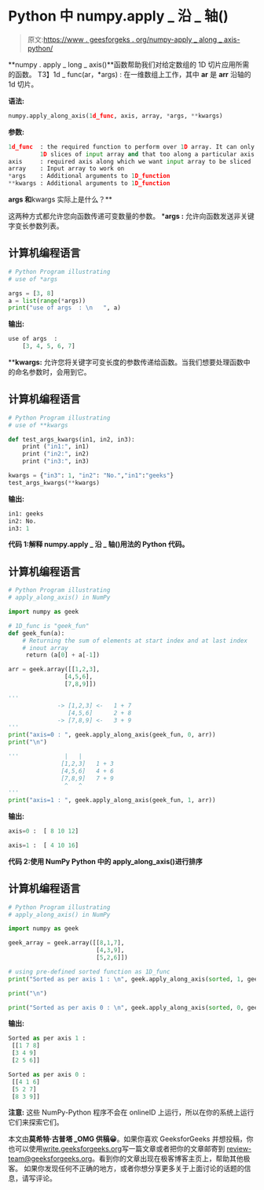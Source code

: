 # Python 中 numpy.apply _ 沿 _ 轴()

> 原文:[https://www . geesforgeks . org/numpy-apply _ along _ axis-python/](https://www.geeksforgeeks.org/numpy-apply_along_axis-python/)

**numpy . apply _ long _ axis()**函数帮助我们对给定数组的 1D 切片应用所需的函数。
T3】1d _ func(ar，*args) : 在一维数组上工作，其中 **ar** 是 **arr** 沿轴的 1d 切片。

**语法:**

```py
numpy.apply_along_axis(1d_func, axis, array, *args, **kwargs) 
```

**参数:**

```py
1d_func  : the required function to perform over 1D array. It can only be applied in 
         1D slices of input array and that too along a particular axis. 
axis     : required axis along which we want input array to be sliced
array    : Input array to work on 
*args    : Additional arguments to 1D_function 
**kwargs : Additional arguments to 1D_function  
```

**args 和**kwargs 实际上是什么？**

这两种方式都允许您向函数传递可变数量的参数。
***args :** 允许向函数发送非关键字变长参数列表。

## 计算机编程语言

```py
# Python Program illustrating
# use of *args

args = [3, 8]
a = list(range(*args))
print("use of args  : \n   ", a)
```

**输出:**

```py
use of args  : 
    [3, 4, 5, 6, 7]
```

****kwargs:** 允许您将关键字可变长度的参数传递给函数。当我们想要处理函数中的命名参数时，会用到它。

## 计算机编程语言

```py
# Python Program illustrating
# use of **kwargs

def test_args_kwargs(in1, in2, in3):
    print ("in1:", in1)
    print ("in2:", in2)
    print ("in3:", in3)

kwargs = {"in3": 1, "in2": "No.","in1":"geeks"}
test_args_kwargs(**kwargs)
```

**输出:**

```py
in1: geeks
in2: No.
in3: 1
```

**代码 1:解释 numpy.apply _ 沿 _ 轴()用法的 Python 代码。**

## 计算机编程语言

```py
# Python Program illustrating
# apply_along_axis() in NumPy

import numpy as geek

# 1D_func is "geek_fun"
def geek_fun(a):
    # Returning the sum of elements at start index and at last index
    # inout array
     return (a[0] + a[-1])

arr = geek.array([[1,2,3],
                [4,5,6],
                [7,8,9]])

'''
              -> [1,2,3] <-   1 + 7
                 [4,5,6]      2 + 8
              -> [7,8,9] <-   3 + 9
'''
print("axis=0 : ", geek.apply_along_axis(geek_fun, 0, arr))
print("\n")

'''             |   |
               [1,2,3]   1 + 3
               [4,5,6]   4 + 6
               [7,8,9]   7 + 9
                ^   ^              
'''
print("axis=1 : ", geek.apply_along_axis(geek_fun, 1, arr))
```

**输出:**

```py
axis=0 :  [ 8 10 12]

axis=1 :  [ 4 10 16]
```

**代码 2:使用 NumPy Python 中的 apply_along_axis()进行排序**

## 计算机编程语言

```py
# Python Program illustrating
# apply_along_axis() in NumPy

import numpy as geek

geek_array = geek.array([[8,1,7],
                         [4,3,9],
                         [5,2,6]])

# using pre-defined sorted function as 1D_func
print("Sorted as per axis 1 : \n", geek.apply_along_axis(sorted, 1, geek_array))

print("\n")

print("Sorted as per axis 0 : \n", geek.apply_along_axis(sorted, 0, geek_array))
```

**输出:**

```py
Sorted as per axis 1 : 
 [[1 7 8]
 [3 4 9]
 [2 5 6]]

Sorted as per axis 0 : 
 [[4 1 6]
 [5 2 7]
 [8 3 9]]
```

**注意:**
这些 NumPy-Python 程序不会在 onlineID 上运行，所以在你的系统上运行它们来探索它们。

本文由**莫希特·古普塔 _OMG 供稿😀**。如果你喜欢 GeeksforGeeks 并想投稿，你也可以使用[write.geeksforgeeks.org](https://write.geeksforgeeks.org)写一篇文章或者把你的文章邮寄到 review-team@geeksforgeeks.org。看到你的文章出现在极客博客主页上，帮助其他极客。
如果你发现任何不正确的地方，或者你想分享更多关于上面讨论的话题的信息，请写评论。